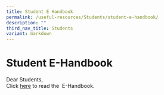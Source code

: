 ```yaml
---
title: Student E Handbook
permalink: /useful-resources/Students/student-e-handbook/
description: ""
third_nav_title: Students
variant: markdown
---
```

# Student E-Handbook

Dear Students,  
Click&nbsp;<a href="https://drive.google.com/file/d/1w37FUF3kL8IObnhNy4kkuadMHEjrs1Ml/view?usp=sharing">here</a>&nbsp;to read the&nbsp; E-Handbook.